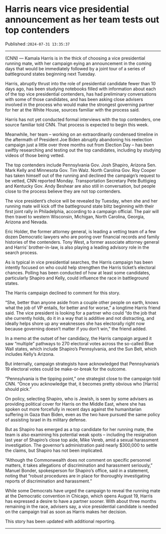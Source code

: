 # Harris nears vice presidential announcement as her team tests out top contenders

Published :`2024-07-31 13:35:37`

---

(CNN) — Kamala Harris is in the thick of choosing a vice presidential running mate, with her campaign eying an announcement in the coming days that would be immediately followed by a joint tour of a series of battleground states beginning next Tuesday.

Harris, abruptly thrust into the role of presidential candidate fewer than 10 days ago, has been studying notebooks filled with information about each of the top vice presidential contenders, has had preliminary conversations with some of those candidates, and has been asking close advisers involved in the process who would make the strongest governing partner for her at the White House, sources familiar with the process said.

Harris has not yet conducted formal interviews with the top contenders, one source familiar told CNN. That process is expected to begin this week.

Meanwhile, her team – working on an extraordinarily condensed timeline in the aftermath of President Joe Biden abruptly abandoning his reelection campaign just a little over three months out from Election Day – has been swiftly researching and testing out the top candidates, including by studying videos of those being vetted.

The top contenders include Pennsylvania Gov. Josh Shapiro, Arizona Sen. Mark Kelly and Minnesota Gov. Tim Walz. North Carolina Gov. Roy Cooper has taken himself out of the running and declined the campaign’s request to be vetted, CNN reported Monday. Transportation Secretary Pete Buttigieg and Kentucky Gov. Andy Beshear are also still in conversation, but people close to the process believe they are not top contenders.

The vice president’s choice will be revealed by Tuesday, when she and her running mate will kick off the battleground state blitz beginning with their first joint rally in Philadelphia, according to a campaign official. The pair will then travel to western Wisconsin, Michigan, North Carolina, Georgia, Arizona and Nevada.

Eric Holder, the former attorney general, is leading a vetting team of a few dozen Democratic lawyers who are poring over financial records and family histories of the contenders. Tony West, a former associate attorney general and Harris’ brother-in-law, is also playing a leading advisory role in the search process.

As is typical in vice presidential searches, the Harris campaign has been intently focused on who could help strengthen the Harris ticket’s electoral chances. Polling has been conducted of how at least some candidates, particularly Shapiro and Kelly, could influence the race in battleground states.

The Harris campaign declined to comment for this story.

“She, better than anyone aside from a couple other people on earth, knows what the job of VP entails, for better and for worse,” a longtime Harris friend said. The vice president is looking for a partner who could “do the job that she currently holds, do it in a way that is additive and not distracting, and ideally helps shore up any weaknesses she has electorally right now because governing doesn’t matter if you don’t win,” the friend added.

In a memo at the outset of her candidacy, the Harris campaign argued it saw “multiple” pathways to 270 electoral votes across the so-called Blue Wall states, which include Shapiro’s Pennsylvania, and the Sun Belt, which includes Kelly’s Arizona.

But internally, campaign strategists have acknowledged that Pennsylvania’s 19 electoral votes could be make-or-break for the outcome.

“Pennsylvania is the tipping point,” one strategist close to the campaign told CNN. “Once you acknowledge that, it becomes pretty obvious who [Harris] should pick.”

On policy, selecting Shapiro, who is Jewish, is seen by some advisers as providing political cover for Harris on the Middle East, where she has spoken out more forcefully in recent days against the humanitarian suffering in Gaza than Biden, even as the two have pursued the same policy of assisting Israel in its military defense.

But as Shapiro has emerged as a top candidate for her running mate, the team is also examining his potential weak spots – including the resignation last year of Shapiro’s close top aide, Mike Vereb, amid a sexual harassment investigation. The governor’s administration paid nearly $300,000 to settle the claims, but Shapiro has not been implicated.

“Although the Commonwealth does not comment on specific personnel matters, it takes allegations of discrimination and harassment seriously,” Manuel Bonder, spokesperson for Shapiro’s office, said in a statement, noting that “robust procedures are in place for thoroughly investigating reports of discrimination and harassment.”

While some Democrats have urged the campaign to reveal the running mate at the Democratic convention in Chicago, which opens August 19, Harris has expressed a desire to have a partner sooner. With about three months remaining in the race, advisers say, a vice presidential candidate is needed on the campaign trail as soon as Harris makes her decision.

This story has been updated with additional reporting.

---

